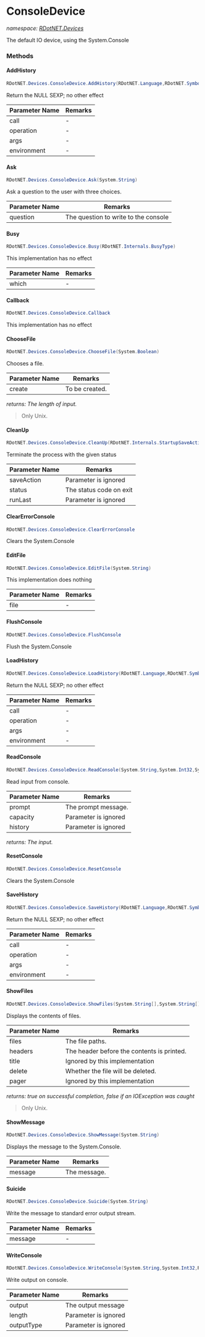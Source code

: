 ﻿# ConsoleDevice
_namespace: [RDotNET.Devices](./index.md)_

The default IO device, using the System.Console



### Methods

#### AddHistory
```csharp
RDotNET.Devices.ConsoleDevice.AddHistory(RDotNET.Language,RDotNET.SymbolicExpression,RDotNET.Pairlist,RDotNET.REnvironment)
```
Return the NULL SEXP; no other effect

|Parameter Name|Remarks|
|--------------|-------|
|call|-|
|operation|-|
|args|-|
|environment|-|


#### Ask
```csharp
RDotNET.Devices.ConsoleDevice.Ask(System.String)
```
Ask a question to the user with three choices.

|Parameter Name|Remarks|
|--------------|-------|
|question|The question to write to the console|


#### Busy
```csharp
RDotNET.Devices.ConsoleDevice.Busy(RDotNET.Internals.BusyType)
```
This implementation has no effect

|Parameter Name|Remarks|
|--------------|-------|
|which|-|


#### Callback
```csharp
RDotNET.Devices.ConsoleDevice.Callback
```
This implementation has no effect

#### ChooseFile
```csharp
RDotNET.Devices.ConsoleDevice.ChooseFile(System.Boolean)
```
Chooses a file.

|Parameter Name|Remarks|
|--------------|-------|
|create|To be created.|


_returns: The length of input._
> 
>  Only Unix.
>  

#### CleanUp
```csharp
RDotNET.Devices.ConsoleDevice.CleanUp(RDotNET.Internals.StartupSaveAction,System.Int32,System.Boolean)
```
Terminate the process with the given status

|Parameter Name|Remarks|
|--------------|-------|
|saveAction|Parameter is ignored|
|status|The status code on exit|
|runLast|Parameter is ignored|


#### ClearErrorConsole
```csharp
RDotNET.Devices.ConsoleDevice.ClearErrorConsole
```
Clears the System.Console

#### EditFile
```csharp
RDotNET.Devices.ConsoleDevice.EditFile(System.String)
```
This implementation does nothing

|Parameter Name|Remarks|
|--------------|-------|
|file|-|


#### FlushConsole
```csharp
RDotNET.Devices.ConsoleDevice.FlushConsole
```
Flush the System.Console

#### LoadHistory
```csharp
RDotNET.Devices.ConsoleDevice.LoadHistory(RDotNET.Language,RDotNET.SymbolicExpression,RDotNET.Pairlist,RDotNET.REnvironment)
```
Return the NULL SEXP; no other effect

|Parameter Name|Remarks|
|--------------|-------|
|call|-|
|operation|-|
|args|-|
|environment|-|


#### ReadConsole
```csharp
RDotNET.Devices.ConsoleDevice.ReadConsole(System.String,System.Int32,System.Boolean)
```
Read input from console.

|Parameter Name|Remarks|
|--------------|-------|
|prompt|The prompt message.|
|capacity|Parameter is ignored|
|history|Parameter is ignored|


_returns: The input._

#### ResetConsole
```csharp
RDotNET.Devices.ConsoleDevice.ResetConsole
```
Clears the System.Console

#### SaveHistory
```csharp
RDotNET.Devices.ConsoleDevice.SaveHistory(RDotNET.Language,RDotNET.SymbolicExpression,RDotNET.Pairlist,RDotNET.REnvironment)
```
Return the NULL SEXP; no other effect

|Parameter Name|Remarks|
|--------------|-------|
|call|-|
|operation|-|
|args|-|
|environment|-|


#### ShowFiles
```csharp
RDotNET.Devices.ConsoleDevice.ShowFiles(System.String[],System.String[],System.String,System.Boolean,System.String)
```
Displays the contents of files.

|Parameter Name|Remarks|
|--------------|-------|
|files|The file paths.|
|headers|The header before the contents is printed.|
|title|Ignored by this implementation|
|delete|Whether the file will be deleted.|
|pager|Ignored by this implementation|


_returns: true on successful completion, false if an IOException was caught_
> 
>  Only Unix.
>  

#### ShowMessage
```csharp
RDotNET.Devices.ConsoleDevice.ShowMessage(System.String)
```
Displays the message to the System.Console.

|Parameter Name|Remarks|
|--------------|-------|
|message|The message.|


#### Suicide
```csharp
RDotNET.Devices.ConsoleDevice.Suicide(System.String)
```
Write the message to standard error output stream.

|Parameter Name|Remarks|
|--------------|-------|
|message|-|


#### WriteConsole
```csharp
RDotNET.Devices.ConsoleDevice.WriteConsole(System.String,System.Int32,RDotNET.Internals.ConsoleOutputType)
```
Write output on console.

|Parameter Name|Remarks|
|--------------|-------|
|output|The output message|
|length|Parameter is ignored|
|outputType|Parameter is ignored|



